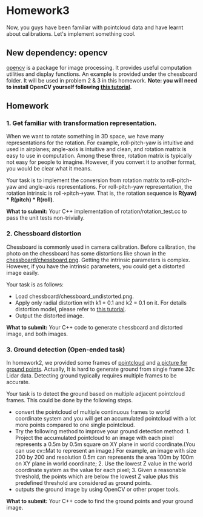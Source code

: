 # Homework3

Now, you guys have been familiar with pointcloud data and have learnt about calibrations. Let's implement something cool.

## New dependency: opencv

[opencv](https://opencv.org/) is a package for image processing. It provides useful computation utilities and display functions. An example is provided under the chessboard folder. It will be used in problem 2 & 3 in this homework. **Note: you will need to install OpenCV yourself following [this tutorial](https://docs.opencv.org/trunk/d7/d9f/tutorial_linux_install.html).**

## Homework

### 1. Get familiar with transformation representation.
When we want to rotate something in 3D space, we have many representations for the rotation. For example, roll-pitch-yaw is intuitive and used in airplanes; angle-axis is intuitive and clean, and rotation matrix is easy to use in computation. Among these three, rotation matrix is typically not easy for people to imagine. However, if you convert it to another format, you would be clear what it means.

Your task is to implement the conversion from rotation matrix to roll-pitch-yaw and angle-axis representations. For roll-pitch-yaw representation, the rotation intrinsic is roll->pitch->yaw. That is, the rotation sequence is **R(yaw) * R(pitch) * R(roll)**.

**What to submit:** Your C++ implementation of rotation/rotation_test.cc to pass the unit tests non-trivially.

### 2. Chessboard distortion

Chessboard is commonly used in camera calibration. Before calibration, the photo on the chessboard has some distortions like shown in the [chessboard/chessboard.png](https://github.com/ponyai/PublicCourseInternalReview/blob/master/homework3/chessboard/chessboard.png). Getting the intrinsic parameters is complex. However, if you have the intrinsic parameters, you could get a distorted image easily.

Your task is as follows:
- Load chessboard/chessboard_undistorted.png.
- Apply only radial distortion with k1 = 0.1 and k2 = 0.1 on it. For details distortion model, please refer to [this tutorial](https://docs.opencv.org/2.4/modules/calib3d/doc/camera_calibration_and_3d_reconstruction.html).
- Output the distorted image.

**What to submit:** Your C++ code to generate chessboard and distorted image, and both images.

### 3. Ground detection (**Open-ended task**)
In homework2, we provided some frames of [pointcloud](https://github.com/ponyai/PublicCourseInternalReview/blob/master/homework2/sample_data.tar.gz) and [a picture for ground points](https://github.com/ponyai/PublicCourseInternalReview/blob/master/homework2/ground_only.png).
Actually, It is hard to generate ground from single frame 32c Lidar data.
Detecting ground typically requires multiple frames to be accurate.

Your task is to detect the ground based on multiple adjacent pointcloud frames.
This could be done by the following steps.
- convert the pointcloud of multiple continuous frames to world coordinate system and you will get an accumulated pointcloud with a lot more points compared to one single pointcloud.
- Try the following method to improve your ground detection method: 1. Project the accumulated pointcloud to an image with each pixel represents a 0.5m by 0.5m square on XY plane in world coordinate.(You can use cv::Mat to represent an image.) For example, an image with size 200 by 200 and resolution 0.5m can represents the area 100m by 100m on XY plane in world coordinate; 2. Use the lowest Z value in the world coordinate system as the value for each pixel; 3. Given a reasonable threshold, the points which are below the lowest Z value plus this predefined threshold are considered as ground points. 
- outputs the ground image by using OpenCV or other proper tools. 

**What to submit:** Your C++ code to find the ground points and your ground image.
